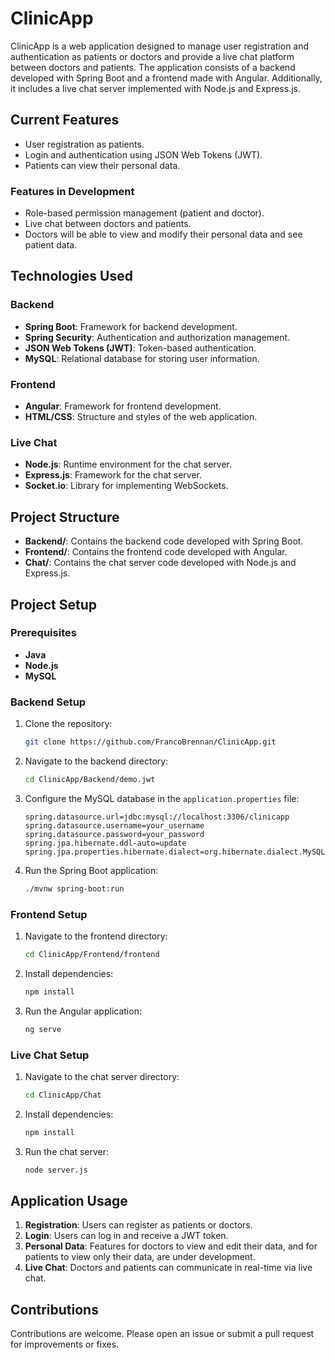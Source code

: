 # ClinicApp

ClinicApp is a web application designed to manage user registration and authentication as patients or doctors and provide a live chat platform between doctors and patients. The application consists of a backend developed with Spring Boot and a frontend made with Angular. Additionally, it includes a live chat server implemented with Node.js and Express.js.

## Current Features

- User registration as patients.
- Login and authentication using JSON Web Tokens (JWT).
- Patients can view their personal data.

### Features in Development

- Role-based permission management (patient and doctor).
- Live chat between doctors and patients.
- Doctors will be able to view and modify their personal data and see patient data.

## Technologies Used

### Backend

- **Spring Boot**: Framework for backend development.
- **Spring Security**: Authentication and authorization management.
- **JSON Web Tokens (JWT)**: Token-based authentication.
- **MySQL**: Relational database for storing user information.

### Frontend

- **Angular**: Framework for frontend development.
- **HTML/CSS**: Structure and styles of the web application.

### Live Chat

- **Node.js**: Runtime environment for the chat server.
- **Express.js**: Framework for the chat server.
- **Socket.io**: Library for implementing WebSockets.

## Project Structure

- **Backend/**: Contains the backend code developed with Spring Boot.
- **Frontend/**: Contains the frontend code developed with Angular.
- **Chat/**: Contains the chat server code developed with Node.js and Express.js.

## Project Setup

### Prerequisites

- **Java**
- **Node.js**
- **MySQL**

### Backend Setup

1. Clone the repository:

    ```sh
    git clone https://github.com/FrancoBrennan/ClinicApp.git
    ```

2. Navigate to the backend directory:

    ```sh
    cd ClinicApp/Backend/demo.jwt
    ```

3. Configure the MySQL database in the `application.properties` file:

    ```properties
    spring.datasource.url=jdbc:mysql://localhost:3306/clinicapp
    spring.datasource.username=your_username
    spring.datasource.password=your_password
    spring.jpa.hibernate.ddl-auto=update
    spring.jpa.properties.hibernate.dialect=org.hibernate.dialect.MySQLDialect
    ```

4. Run the Spring Boot application:

    ```sh
    ./mvnw spring-boot:run
    ```

### Frontend Setup

1. Navigate to the frontend directory:

    ```sh
    cd ClinicApp/Frontend/frontend
    ```

2. Install dependencies:

    ```sh
    npm install
    ```

3. Run the Angular application:

    ```sh
    ng serve
    ```

### Live Chat Setup

1. Navigate to the chat server directory:

    ```sh
    cd ClinicApp/Chat
    ```

2. Install dependencies:

    ```sh
    npm install
    ```

3. Run the chat server:

    ```sh
    node server.js
    ```

## Application Usage

1. **Registration**: Users can register as patients or doctors.
2. **Login**: Users can log in and receive a JWT token.
3. **Personal Data**: Features for doctors to view and edit their data, and for patients to view only their data, are under development.
4. **Live Chat**: Doctors and patients can communicate in real-time via live chat.

## Contributions

Contributions are welcome. Please open an issue or submit a pull request for improvements or fixes.
